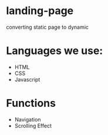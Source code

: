 # landing-page
converting static page to dynamic

# Languages we use:
- HTML
- CSS
- Javascript

# Functions
- Navigation
- Scrolling Effect
